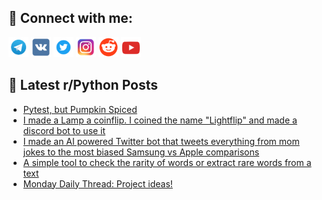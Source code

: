 ## 🔎 Connect with me:
[<img src="https://github.com/bullbesh/bullbesh/blob/main/images/Telegram.png" width="32" height="32" />](https://t.me/bullbesh)
[<img src="https://github.com/bullbesh/bullbesh/blob/main/images/VK.png" width="32" height="32" />](https://vk.com/bullbesh)
[<img src="https://github.com/bullbesh/bullbesh/blob/main/images/Twitter.png" width="32" height="32" />](https://twitter.com/bullbesh1)
[<img src="https://github.com/bullbesh/bullbesh/blob/main/images/Instagram.png" width="32" height="32" />](https://www.instagram.com/bullbesh)
[<img src="https://github.com/bullbesh/bullbesh/blob/main/images/Reddit.png" width="32" height="32" />](https://www.reddit.com/user/bullbesh)
[<img src="https://github.com/bullbesh/bullbesh/blob/main/images/YouTube.png" width="32" height="32" />](https://www.youtube.com/channel/UCtfjRs6uzgq5mfm8S06WTcg)

## 📕 Latest r/Python Posts
<!-- BLOG-POST-LIST:START -->
- [Pytest, but Pumpkin Spiced](https://www.reddit.com/r/Python/comments/xhzout/pytest_but_pumpkin_spiced/)
- [I made a Lamp a coinflip. I coined the name &quot;Lightflip&quot; and made a discord bot to use it](https://www.reddit.com/r/Python/comments/xhyjh2/i_made_a_lamp_a_coinflip_i_coined_the_name/)
- [I made an AI powered Twitter bot that tweets everything from mom jokes to the most biased Samsung vs Apple comparisons](https://www.reddit.com/r/Python/comments/xhxsri/i_made_an_ai_powered_twitter_bot_that_tweets/)
- [A simple tool to check the rarity of words or extract rare words from a text](https://www.reddit.com/r/Python/comments/xhw93f/a_simple_tool_to_check_the_rarity_of_words_or/)
- [Monday Daily Thread: Project ideas!](https://www.reddit.com/r/Python/comments/xhw62a/monday_daily_thread_project_ideas/)
<!-- BLOG-POST-LIST:END -->
